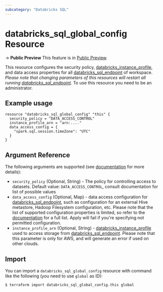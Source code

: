 ```yaml
---
subcategory: "Databricks SQL"
---
```

# databricks_sql_global_config Resource

-> **Public Preview** This feature is in [Public Preview](https://docs.databricks.com/release-notes/release-types.html).

This resource configures the security policy, [databricks_instance_profile](instance_profile.md), and data access properties for all [databricks_sql_endpoint](sql_endpoint.md) of workspace. *Please note that changing parameters of this resources will restart all running [databricks_sql_endpoint](sql_endpoint.md).*  To use this resource you need to be an administrator.

## Example usage

```hcl
resource "databricks_sql_global_config" "this" {
  security_policy = "DATA_ACCESS_CONTROL"
  instance_profile_arn = "arn:...."
  data_access_config = {
    "spark.sql.session.timeZone": "UTC"
  }
}
```

## Argument Reference

The following arguments are supported (see [documentation](https://docs.databricks.com/sql/api/sql-endpoints.html#global-edit) for more details):

* `security_policy` (Optional, String) - The policy for controlling access to datasets. Default value: `DATA_ACCESS_CONTROL`, consult documentation for list of possible values
* `data_access_config` (Optional, Map) - data access configuration for [databricks_sql_endpoint](sql_endpoint.md), such as configuration for an external Hive metastore, Hadoop Filesystem configuration, etc.  Please note that the list of supported configuration properties is limited, so refer to the [documentation](https://docs.databricks.com/sql/admin/data-access-configuration.html#supported-properties) for a full list.  Apply will fail if you're specifying not permitted configuration.
* `instance_profile_arn` (Optional, String) - [databricks_instance_profile](instance_profile.md) used to access storage from [databricks_sql_endpoint](sql_endpoint.md). Please note that this parameter is only for AWS, and will generate an error if used on other clouds.

## Import

You can import a `databricks_sql_global_config` resource with command like the following (you need to use `global` as ID):

```bash
$ terraform import databricks_sql_global_config.this global
```
